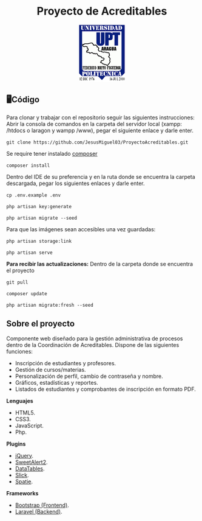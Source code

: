 <h1 align="center">Proyecto de Acreditables</h1>

<p align="center">
    <img src="./public/vendor/img/logo.png" width="120" height="150">
</p>

## 🖥Código

Para clonar y trabajar con el repositorio seguir las siguientes instrucciones:
Abrir la consola de comandos en la carpeta del servidor local (xampp: /htdocs o laragon y wampp /www), pegar el siguiente enlace y darle enter.
```
git clone https://github.com/JesusMiguel03/ProyectoAcreditables.git
```
Se require tener instalado [composer](https://getcomposer.org/download/)
```
composer install
```
Dentro del IDE de su preferencia y en la ruta donde se encuentra la carpeta descargada, pegar los siguientes enlaces y darle enter.
```
cp .env.example .env
```
```
php artisan key:generate
```
```
php artisan migrate --seed
```
Para que las imágenes sean accesibles una vez guardadas:
```
php artisan storage:link
```
```
php artisan serve
```
<strong>Para recibir las actualizaciones:</strong>
Dentro de la carpeta donde se encuentra el proyecto
```
git pull
```
```
composer update
```
```
php artisan migrate:fresh --seed
```

## Sobre el proyecto

Componente web diseñado para la gestión administrativa de procesos dentro de la Coordinación de Acreditables. Dispone de las siguientes funciones:

- Inscripción de estudiantes y profesores.
- Gestión de cursos/materias.
- Personalización de perfil, cambio de contraseña y nombre.
- Gráficos, estadísticas y reportes.
- Listados de estudiantes y comprobantes de inscripción en formato PDF.

**Lenguajes**
- HTML5.
- CSS3.
- JavaScript.
- Php.

**Plugins**
- [jQuery](https://jquery.com/download/).
- [SweetAlert2](https://sweetalert2.github.io).
- [DataTables](https://datatables.net).
- [Slick](http://kenwheeler.github.io/slick/).
- [Spatie](https://spatie.be/docs/laravel-permission/v5/introduction).

**Frameworks**
- [Bootstrap (Frontend)](https://getbootstrap.com/docs/4.6/getting-started/introduction/).
- [Laravel (Backend)](https://laravel.com/docs/8.x/installation).
